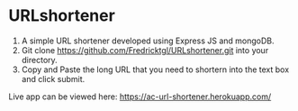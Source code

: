 # URLshortener

1) A simple URL shortener developed using Express JS and mongoDB.
2) Git clone https://github.com/Fredricktgl/URLshortener.git into your directory.
3) Copy and Paste the long URL that you need to shortern into the text box and click submit.

Live app can be viewed here: https://ac-url-shortener.herokuapp.com/ 
